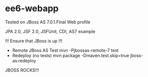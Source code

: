 ee6-webapp
==========
Tested on JBoss AS 7.0.1.Final Web profile

JPA 2.0, JSF 2.0, JSFUnit, CDI, AS7 example

!!! Ensure that JBoss is up !!!

* Remote JBoss AS Test
mvn -Pjbossas-remote-7 test
* Redeploy (no tests)
mvn package -Dmaven.test.skip=true jboss-as:redeploy

JBOSS ROCKS!!!
